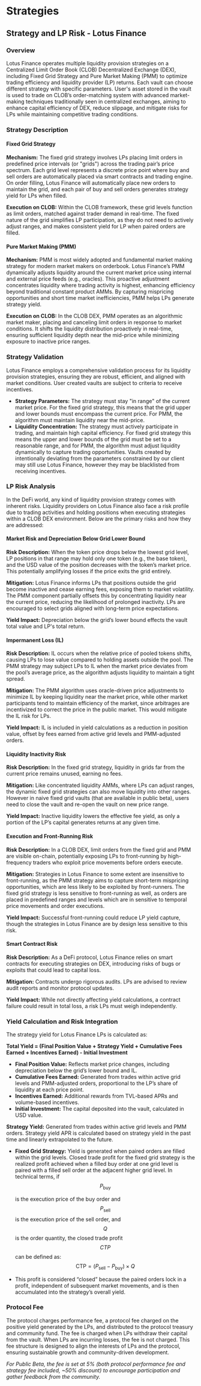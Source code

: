 # Strategies

## Strategy and LP Risk - Lotus Finance

### Overview

Lotus Finance operates multiple liquidity provision strategies on a Centralized Limit Order Book (CLOB) Decentralized Exchange (DEX), including Fixed Grid Strategy and Pure Market Making (PMM) to optimize trading efficiency and liquidity provider (LP) returns. Each vault can choose different strategy with specific parameters. User's asset stored in the vault is used to trade on CLOB’s order-matching system with advanced market-making techniques traditionally seen in centralized exchanges, aiming to enhance capital efficiency of DEX, reduce slippage, and mitigate risks for LPs while maintaining competitive trading conditions.

### Strategy Description

#### Fixed Grid Strategy

**Mechanism:** The fixed grid strategy involves LPs placing limit orders in predefined price intervals (or "grids") across the trading pair’s price spectrum. Each grid level represents a discrete price point where buy and sell orders are automatically placed via smart contracts and trading engine. On order filling, Lotus Finance will automatically place new orders to maintain the grid, and each pair of buy and sell orders generates strategy yield for LPs when filled.

**Execution on CLOB:** Within the CLOB framework, these grid levels function as limit orders, matched against trader demand in real-time. The fixed nature of the grid simplifies LP participation, as they do not need to actively adjust ranges, and makes consistent yield for LP when paired orders are filled.

#### Pure Market Making (PMM)

**Mechanism:** PMM is most widely adopted and fundamental market making strategy for modern market makers on orderbook. Lotus Finance’s PMM dynamically adjusts liquidity around the current market price using internal and external price feeds (e.g., oracles). This proactive adjustment concentrates liquidity where trading activity is highest, enhancing efficiency beyond traditional constant product AMMs. By capturing mispricing opportunities and short time market inefficiencies, PMM helps LPs generate strategy yield.

**Execution on CLOB:** In the CLOB DEX, PMM operates as an algorithmic market maker, placing and canceling limit orders in response to market conditions. It shifts the liquidity distribution proactively in real-time, ensuring sufficient liquidity depth near the mid-price while minimizing exposure to inactive price ranges.

### Strategy Validation
Lotus Finance employs a comprehensive validation process for its liquidity provision strategies, ensuring they are robust, efficient, and aligned with market conditions. User created vaults are subject to criteria to receive incentives.
* **Strategy Parameters:** The strategy must stay "in range" of the current market price. For the fixed grid strategy, this means that the grid upper and lower bounds must encompass the current price. For PMM, the algorithm must maintain liquidity near the mid-price.
* **Liquidity Concentration:** The strategy must actively participate in trading, and maintain high capital efficiency. For fixed grid strategy this means the upper and lower bounds of the grid must be set to a reasonable range, and for PMM, the algorithm must adjust liquidity dynamically to capture trading opportunities. Vaults created by intentionally deviating from the parameters constrained by our client may still use Lotus Finance, however they may be blacklisted from receiving incentives.
  
### LP Risk Analysis

In the DeFi world, any kind of liquidity provision strategy comes with inherent risks. Liquidity providers on Lotus Finance also face a risk profile due to trading activities and holding positions when executing strategies within a CLOB DEX environment. Below are the primary risks and how they are addressed:

#### Market Risk and Depreciation Below Grid Lower Bound

**Risk Description:** When the token price drops below the lowest grid level, LP positions in that range may hold only one token (e.g., the base token), and the USD value of the position decreases with the token’s market price. This potentially amplifying losses if the price exits the grid entirely.

**Mitigation:** Lotus Finance informs LPs that positions outside the grid become inactive and cease earning fees, exposing them to market volatility. The PMM component partially offsets this by concentrating liquidity near the current price, reducing the likelihood of prolonged inactivity. LPs are encouraged to select grids aligned with long-term price expectations.

**Yield Impact:** Depreciation below the grid’s lower bound effects the vault total value and LP's total return.

#### Impermanent Loss (IL)

**Risk Description:** IL occurs when the relative price of pooled tokens shifts, causing LPs to lose value compared to holding assets outside the pool. The PMM strategy may subject LPs to IL when the market price deviates from the pool’s average price, as the algorithm adjusts liquidity to maintain a tight spread.

**Mitigation:** The PMM algorithm uses oracle-driven price adjustments to minimize IL by keeping liquidity near the market price, while other market participants tend to maintain efficiency of the market, since arbitrages are incentivized to correct the price in the public market. This would mitigate the IL risk for LPs.

**Yield Impact:** IL is included in yield calculations as a reduction in position value, offset by fees earned from active grid levels and PMM-adjusted orders.

#### Liquidity Inactivity Risk

**Risk Description:** In the fixed grid strategy, liquidity in grids far from the current price remains unused, earning no fees.

**Mitigation:** Like concentrated liquidity AMMs, where LPs can adjust ranges, the dynamic fixed grid strategies can also move liquidity into other ranges. However in naive fixed grid vaults (that are available in public beta), users need to close the vault and re-open the vault on new price range.

**Yield Impact:** Inactive liquidity lowers the effective fee yield, as only a portion of the LP’s capital generates returns at any given time.

#### Execution and Front-Running Risk

**Risk Description:** In a CLOB DEX, limit orders from the fixed grid and PMM are visible on-chain, potentially exposing LPs to front-running by high-frequency traders who exploit price movements before orders execute.

**Mitigation:** Strategies in Lotus Finance to some extent are insensitive to front-running, as the PMM strategy aims to capture short-term mispricing opportunities, which are less likely to be exploited by front-runners. The fixed grid strategy is less sensitive to front-running as well, as orders are placed in predefined ranges and levels which are in sensitive to temporal price movements and order executions.

**Yield Impact:** Successful front-running could reduce LP yield capture, though the strategies in Lotus Finance are by design less sensitive to this risk.

#### Smart Contract Risk

**Risk Description:** As a DeFi protocol, Lotus Finance relies on smart contracts for executing strategies on DEX, introducing risks of bugs or exploits that could lead to capital loss.

**Mitigation:** Contracts undergo rigorous audits. LPs are advised to review audit reports and monitor protocol updates.

**Yield Impact:** While not directly affecting yield calculations, a contract failure could result in total loss, a risk LPs must weigh independently.

### Yield Calculation and Risk Integration

The strategy yield for Lotus Finance LPs is calculated as:

**Total Yield = (Final Position Value + Strategy Yield + Cumulative Fees Earned + Incentives Earned) - Initial Investment**

* **Final Position Value:** Reflects market price changes, including depreciation below the grid’s lower bound and IL.
* **Cumulative Fees Earned:** Generated from trades within active grid levels and PMM-adjusted orders, proportional to the LP’s share of liquidity at each price point.
* **Incentives Earned:** Additional rewards from TVL-based APRs and volume-based incentives.
* **Initial Investment:** The capital deposited into the vault, calculated in USD value.

**Strategy Yield:** Generated from trades within active grid levels and PMM orders. Strategy yield APR is calculated based on strategy yield in the past time and linearly extrapolated to the future.

*   **Fixed Grid Strategy:** Yield is generated when paired orders are filled within the grid levels. Closed trade profit for the fixed grid strategy is the realized profit achieved when a filled buy order at one grid level is paired with a filled sell order at the adjacent higher grid level. In technical terms, if $$P_{\text{buy}}$$

    is the execution price of the buy order and $$P_{\text{sell}}$$ is the execution price of the sell order, and $$Q$$ is the order quantity, the closed trade profit $$CTP$$ can be defined as:\
    $$\text{CTP} = (P_{\text{sell}} - P_{\text{buy}}) \times Q$$
* This profit is considered “closed” because the paired orders lock in a profit, independent of subsequent market movements, and is then accumulated into the strategy’s overall yield.

### Protocol Fee

The protocol charges performance fee, a protocol fee charged on the positive yield generated by the LPs, and distributed to the protocol treasury and community fund. The fee is charged when LPs withdraw their capital from the vault. When LPs are incurring losses, the fee is not charged. This fee structure is designed to align the interests of LPs and the protocol, ensuring sustainable growth and community-driven development.

_For Public Beta, the fee is set at 5% (both protocol performance fee and strategy fee included, \~50% discount) to encourage participation and gather feedback from the community._
